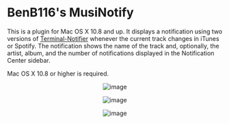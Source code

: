 BenB116's MusiNotify
======

This is a plugin for Mac OS X 10.8 and up. It displays a notification using two versions of [Terminal-Notifier](https://github.com/alloy/terminal-notifier) whenever the current track changes in iTunes or Spotify. The notification shows the name of the track and, optionally, the artist, album, and the number of notifications displayed in the Notification Center sidebar.

Mac OS X 10.8 or higher is required.
<br>

<center>

![image](http://cl.ly/N8uV/iTunes%20Notification.png)

![image](http://cl.ly/N8vJ/Spotify%20Notification.png)

![image](http://cl.ly/O73L/Spotify%20With%20Album.png)